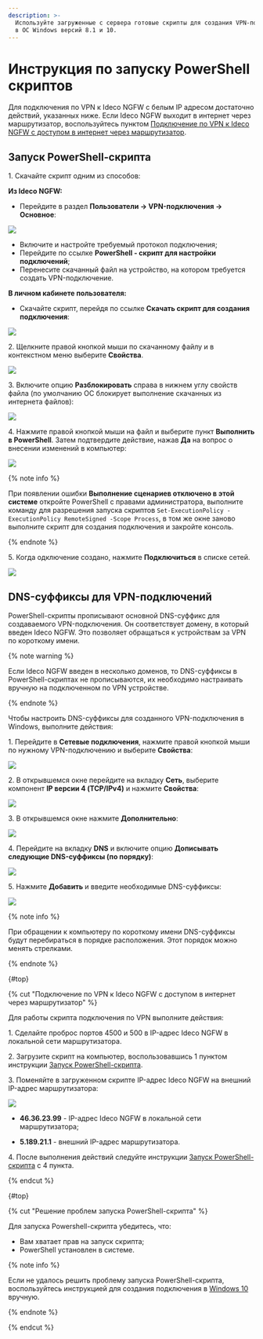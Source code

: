 ```yaml
---
description: >-
  Используйте загруженные с сервера готовые скрипты для создания VPN-подключения
  в ОС Windows версий 8.1 и 10.
---
```


# Инструкция по запуску PowerShell скриптов

Для подключения по VPN к Ideco NGFW с белым IP адресом достаточно действий, указанных ниже. Если Ideco NGFW выходит в интернет через маршрутизатор, воспользуйтесь пунктом [Подключение по VPN к Ideco NGFW с доступом в интернет через маршрутизатор](running-powershell-scripts.md#podklyuchenie-po-vpn-k-ideco-ngfw-s-dostupom-v-internet-cherez-marshrutizator).

## Запуск PowerShell-скрипта

1\. Скачайте скрипт одним из способов:

**Из Ideco NGFW:**

* Перейдите в раздел **Пользователи -> VPN-подключения -> Основное**:

![](../../../../../_images/vpn-authorization14.png)

* Включите и настройте требуемый протокол подключения;
* Перейдите по ссылке **PowerShell - скрипт для настройки подключений**;
* Перенесите скачанный файл на устройство, на котором требуется создать VPN-подключение.

**В личном кабинете пользователя:**

* Скачайте скрипт, перейдя по ссылке **Скачать скрипт для создания подключения**: 

![](../../../../../_images/user-personal-account7.png)

2\. Щелкните правой кнопкой мыши по скачанному файлу и в контекстном меню выберите **Свойства**.

![](../../../../../_images/running-powershell-scripts.png)

3\. Включите опцию **Разблокировать** справа в нижнем углу свойств файла (по умолчанию ОС блокирует выполнение скачанных из интернета файлов):

![](../../../../../_images/running-powershell-scripts1.png)

4\. Нажмите правой кнопкой мыши на файл и выберите пункт **Выполнить в PowerShell**. Затем подтвердите действие, нажав **Да** на вопрос о внесении изменений в компьютер:

![](../../../../../_images/running-powershell-scripts2.png)

{% note info %}

При появлении ошибки **Выполнение сценариев отключено в этой системе** откройте PowerShell с правами администратора,  выполните команду для разрешения запуска скриптов `Set-ExecutionPolicy -ExecutionPolicy RemoteSigned -Scope Process`, в том же окне заново выполните скрипт для создания подключения и закройте консоль.

{% endnote %}

5\. Когда одключение создано, нажмите **Подключиться** в списке сетей.

![](../../../../../_images/running-powershell-scripts3.png)

## DNS-суффиксы для VPN-подключений

PowerShell-скрипты прописывают основной DNS-суффикс для создаваемого VPN-подключения. Он соответствует домену, в который введен Ideco NGFW. Это позволяет обращаться к устройствам за VPN по короткому имени. 

{% note warning %}

Если Ideco NGFW введен в несколько доменов, то DNS-суффиксы в PowerShell-скриптах не прописываются, их необходимо настраивать вручную на подключенном по VPN устройстве.

{% endnote %}

Чтобы настроить DNS-суффиксы для созданного VPN-подключения в Windows, выполните действия:

1\. Перейдите в **Сетевые подключения**, нажмите правой кнопкой мыши по нужному VPN-подключению и выберите **Свойства**:

![](../../../../../_images/running-powershell-scripts4.png)

2\. В открывшемся окне перейдите на вкладку **Сеть**, выберите компонент **IP версии 4 (TCP/IPv4)** и нажмите **Свойства**:

![](../../../../../_images/running-powershell-scripts5.png)

3\. В открывшемся окне нажмите **Дополнительно**:

![](../../../../../_images/running-powershell-scripts6.png)

4\. Перейдите на вкладку **DNS** и включите опцию **Дописывать следующие DNS-суффиксы (по порядку)**:

![](../../../../../_images/running-powershell-scripts7.png)

5\. Нажмите **Добавить** и введите необходимые DNS-суффиксы:

![](../../../../../_images/running-powershell-scripts8.png)

{% note info %}

При обращении к компьютеру по короткому имени DNS-суффиксы будут перебираться в порядке расположения. Этот порядок можно менять стрелками.

{% endnote %}

{#top}

{% cut "Подключение по VPN к Ideco NGFW с доступом в интернет через маршрутизатор" %}

Для работы скрипта подключения по VPN выполните действия:

1\. Сделайте проброс портов 4500 и 500 в IP-адрес Ideco NGFW в локальной сети маршрутизатора.

2\. Загрузите скрипт на компьютер, воспользовавшись 1 пунктом инструкции [Запуск PowerShell-скрипта](running-powershell-scripts.md#kak-zapustit-powershell-skript).

3\. Поменяйте в загруженном скрипте IP-адрес Ideco NGFW на внешний IP-адрес маршрутизатора:

![](../../../../../_images/running-powershell-scripts.gif)

<!-- В строках:
* `Name "Ideco NGFW L2TP VPN to 46.36.23.99"` замените на `Name "Ideco NGFW L2TP VPN to 5.189.21.1"`;
* `ServerAddress 46.36.23.99` замените на `ServerAddress 5.189.21.1`.-->

* **46.36.23.99** - IP-адрес Ideco NGFW в локальной сети маршрутизатора;

* **5.189.21.1** - внешний IP-адрес маршрутизатора.

4\. После выполнения действий следуйте инструкции [Запуск PowerShell-скрипта](running-powershell-scripts.md#kak-zapustit-powershell-skript) с 4 пункта.

{% endcut %}

{#top}

{% cut "Решение проблем запуска PowerShell-скрипта" %}

Для запуска Powershell-скрипта убедитесь, что:

* Вам хватает прав на запуск скрипта;
* PowerShell установлен в системе.

{% note info %}

Если не удалось решить проблему запуска PowerShell-скрипта, воспользуйтесь инструкцией для создания подключения в [Windows 10](../../../../../ngfw/recipes/popular-recipes/vpn/connection-for-windows10.md) вручную.

{% endnote %}

{% endcut %}

